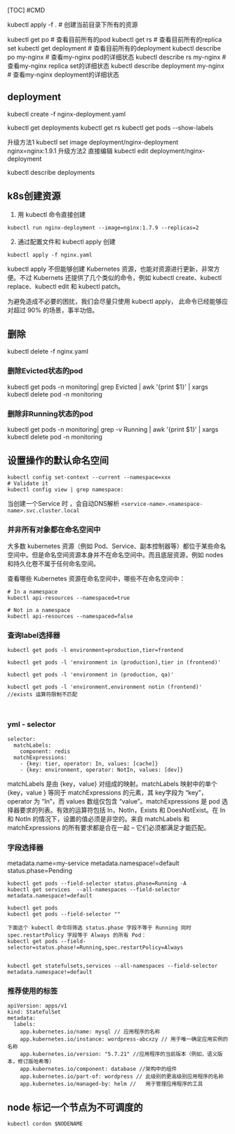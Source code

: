 <!--toc-->
[TOC]
#CMD

kubectl apply -f .   #  创建当前目录下所有的资源

kubectl get po # 查看目前所有的pod
kubectl get rs # 查看目前所有的replica set
kubectl get deployment # 查看目前所有的deployment
kubectl describe po my-nginx # 查看my-nginx pod的详细状态
kubectl describe rs my-nginx # 查看my-nginx replica set的详细状态
kubectl describe deployment my-nginx # 查看my-nginx deployment的详细状态

## deployment

kubectl create -f nginx-deployment.yaml

kubectl get deployments
kubectl get rs
kubectl get pods --show-labels

升级方法1
kubectl set image deployment/nginx-deployment nginx=nginx:1.9.1
升级方法2 直接编辑
kubectl edit deployment/nginx-deployment

kubectl describe deployments

## k8s创建资源

1. 用 kubectl 命令直接创建
```
kubectl run nginx-deployment --image=nginx:1.7.9 --replicas=2
```
2. 通过配置文件和 kubectl apply 创建
```
kubectl apply -f nginx.yaml
```

kubectl apply 不但能够创建 Kubernetes 资源，也能对资源进行更新，非常方便。不过 Kubernets 还提供了几个类似的命令，例如 kubectl create、kubectl replace、kubectl edit 和 kubectl patch。

为避免造成不必要的困扰，我们会尽量只使用 kubectl apply，
此命令已经能够应对超过 90% 的场景，事半功倍。

## 删除

kubectl delete -f  nginx.yaml

### 删除Evicted状态的pod
kubectl get pods -n monitoring| grep Evicted | awk '{print $1}' | xargs kubectl delete pod -n monitoring

### 删除非Running状态的pod
kubectl get pods -n monitoring| grep -v Running | awk '{print $1}' | xargs kubectl delete pod -n monitoring


## 设置操作的默认命名空间
```
kubectl config set-context --current --namespace=xxx
# Validate it
kubectl config view | grep namespace:
```

当创建一个Service 时 ，会自动DNS解析 `<service-name>.<namespace-name>.svc.cluster.local`

### 并非所有对象都在命名空间中
大多数 kubernetes 资源（例如 Pod、Service、副本控制器等）都位于某些命名空间中。但是命名空间资源本身并不在命名空间中。而且底层资源，例如 nodes 和持久化卷不属于任何命名空间。

查看哪些 Kubernetes 资源在命名空间中，哪些不在命名空间中：
```
# In a namespace
kubectl api-resources --namespaced=true

# Not in a namespace
kubectl api-resources --namespaced=false
```
### 查询label选择器
```
kubectl get pods -l environment=production,tier=frontend

kubectl get pods -l 'environment in (production),tier in (frontend)'

kubectl get pods -l 'environment in (production, qa)'

kubectl get pods -l 'environment,environment notin (frontend)' //exists 运算符限制不匹配

 
```

### yml - selector
```
selector:
  matchLabels:
    component: redis
  matchExpressions:
    - {key: tier, operator: In, values: [cache]}
    - {key: environment, operator: NotIn, values: [dev]}
```
matchLabels 是由 {key，value} 对组成的映射。matchLabels 映射中的单个 {key，value } 等同于 matchExpressions 的元素，其 key字段为 “key”，operator 为 “In”，而 values 数组仅包含 “value”。matchExpressions 是 pod 选择器要求的列表。有效的运算符包括 In，NotIn，Exists 和 DoesNotExist。在 In 和 NotIn 的情况下，设置的值必须是非空的。来自 matchLabels 和 matchExpressions 的所有要求都是合在一起 – 它们必须都满足才能匹配。

###  字段选择器
metadata.name=my-service
metadata.namespace!=default
status.phase=Pending
```
kubectl get pods --field-selector status.phase=Running -A
kubectl get services  --all-namespaces --field-selector metadata.namespace!=default

kubectl get pods 
kubectl get pods --field-selector ""

下面这个 kubectl 命令将筛选 status.phase 字段不等于 Running 同时 spec.restartPolicy 字段等于 Always 的所有 Pod：
kubectl get pods --field-selector=status.phase!=Running,spec.restartPolicy=Always


kubectl get statefulsets,services --all-namespaces --field-selector metadata.namespace!=default
```

### 推荐使用的标签
```
apiVersion: apps/v1
kind: StatefulSet
metadata:
  labels:
    app.kubernetes.io/name: mysql // 应用程序的名称
    app.kubernetes.io/instance: wordpress-abcxzy // 用于唯一确定应用实例的名称
    app.kubernetes.io/version: "5.7.21" //应用程序的当前版本（例如，语义版本，修订版哈希等）
    app.kubernetes.io/component: database //架构中的组件
    app.kubernetes.io/part-of: wordpress // 此级别的更高级别应用程序的名称
    app.kubernetes.io/managed-by: helm //	用于管理应用程序的工具
```

## node 标记一个节点为不可调度的
```
kubectl cordon $NODENAME
```